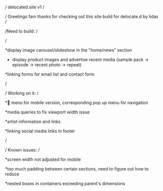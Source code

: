 / delocated.site  v1 /

/ Greetings fam thanks for checking out this site build for delocate.d by lidas /

/Need to build: /

/

*display image carousel/slideshow  in the "home/news" section
  - display product images and advertise recent media (sample pack -> episode -> recent photo -> repeat)

*linking forms for email list and contact form

/

/ Working on it: /

*:hamburger: menu for mobile version, corresponding pop up menu for navigation

*media queries to fix viewport width issue

*artist information and links

*linking social media links in footer

/

/ Known issues: /

*screen width not adjusted for mobile

*too much padding between certain sections, need to figure out how to reduce 

*nested boxes in containers exceeding parent's dimensions




